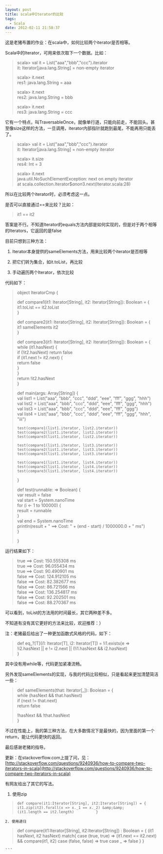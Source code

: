 ```yaml
---
layout: post
title: scala中Iterator的比较
tags:
  - Scala
date: 2012-02-11 21:58:37
---
```


这是老猪布置的作业：在scala中，如何比较两个iterator是否相等。

Scala中的Iterator，可用来依次取下一个数据。比如：

> scala> val it = List("aaa","bbb","ccc").iterator      
> it: Iterator[java.lang.String] = non-empty iterator
> 
> scala> it.next      
> res1: java.lang.String = aaa
> 
> scala> it.next      
> res2: java.lang.String = bbb
> 
> scala> it.next      
> res3: java.lang.String = ccc

它有一个特点，叫TraversableOnce，就像单行道，只能向前走，不能回头。甚至像size这样的方法，一旦调用，iterator内部指针就跑到最尾，不能再用只能丢了。

> scala> val it = List("aaa","bbb","ccc").iterator      
> it: Iterator[java.lang.String] = non-empty iterator
> 
> scala> it.size      
> res4: Int = 3
> 
> scala> it.next      
> java.util.NoSuchElementException: next on empty iterator       
>         at scala.collection.Iterator$$anon$3.next(Iterator.scala:28)
> 
>  

所以在比较两个iterator时，必须考虑这一点。

是否可以直接通过==来比较？比如：

> <font style="background-color: #ffffff">it1 == it2</font>

答案是不行。不知道Iterator的equals方法内部是如何实现的，但是对于两个相等的Iterators，它返回的是false

目前只想到三种方法：

1. Iterator本身提供的sameElements方法，用来比较两个iterator是否相等

2. 把它们转为集合，如it.toList，再比较

3. 手动遍历两个Iterator，依次比较

代码如下：

> object IteratorCmp {
> 
>   def compare1(it1: Iterator[String], it2: Iterator[String]): Boolean = {      
>     it1.toList == it2.toList       
>   }
> 
>   def compare2(it1: Iterator[String], it2: Iterator[String]): Boolean = {      
>     it1 sameElements it2       
>   }
> 
>   def compare3(it1: Iterator[String], it2: Iterator[String]): Boolean = {      
>     while (it1.hasNext) {       
>       if (!it2.hasNext) return false       
>       if (it1.next != it2.next) {       
>         return false       
>       }       
>     }       
>     return !it2.hasNext       
>   }
> 
>   def main(args: Array[String]) {      
>     val list1 = List("aaa", "bbb", "ccc", "ddd", "eee", "fff", "ggg", "hhh")       
>     val list2 = List("aaa", "bbb", "ccc", "ddd", "eee", "fff", "ggg", "hhh")       
>     val list3 = List("aaa", "bbb", "ccc", "ddd", "eee", "fff", "ggg")       
>     val list4 = List("aaa", "bbb", "ccc", "ddd", "eee", "fff", "ggg", "hhh", "iii")
> 
>     test(compare1(list1.iterator, list2.iterator))      
>     test(compare2(list1.iterator, list2.iterator))       
>     test(compare3(list1.iterator, list2.iterator))
> 
>     test(compare1(list1.iterator, list3.iterator))      
>     test(compare2(list1.iterator, list3.iterator))       
>     test(compare3(list1.iterator, list3.iterator))
> 
>     test(compare1(list1.iterator, list4.iterator))      
>     test(compare2(list1.iterator, list4.iterator))       
>     test(compare3(list1.iterator, list4.iterator))       
>   }
> 
>   def test(runnable: => Boolean) {      
>     var result = false       
>     val start = System.nanoTime       
>     for (i <- 1 to 100000) {       
>       result = runnable       
>     }       
>     val end = System.nanoTime       
>     println(result + " ==> Cost: " + (end - start) / 1000000.0 + " ms")       
>   }
> 
> }
> 
>  

运行结果如下：

> true ==> Cost: 150.555308 ms      
> true ==> Cost: 96.055434 ms       
> true ==> Cost: 90.490901 ms       
> false ==> Cost: 124.912105 ms       
> false ==> Cost: 82.382677 ms       
> false ==> Cost: 86.721566 ms       
> false ==> Cost: 136.254817 ms       
> false ==> Cost: 92.202501 ms       
> false ==> Cost: 88.270367 ms       
> 
>  

可以看到，toList的方法用的时间最长，其它两种差不多。

不知道有没有其它更好的方法来比较，欢迎推荐：）

注：老猪最后给出了一种更加函数式风格的代码，如下：

> def eq_?[T](i1: Iterator[T], i2: Iterator[T]) = !i1.exists{e =>      
>   !i2.hasNext || e != i2.next || (!i1.hasNext &amp;&amp; i2.hasNext)       
> }

其中没有用while等，代码更加紧凑流畅。

另外发现sameElements的实现，与我的代码比较相似，只是看起来更加清楚简洁一些：

> def sameElements(that: Iterator[_]): Boolean = {    
>   while (hasNext &amp;&amp; that.hasNext)       
>     if (next != that.next)       
>       return false       
>   
>   !hasNext &amp;&amp; !that.hasNext       
> }       
> 
>  

不过在性能上，我的第三种方法，在大多数情况下是最快的，因为里面的第一个return，能让代码更快的返回。

最后感谢老猪的指导。

更新：在stackoverflow.com上提了问，见：[http://stackoverflow.com/questions/9240936/how-to-compare-two-iterators-in-scala](http://stackoverflow.com/questions/9240936/how-to-compare-two-iterators-in-scala)

有网友给出了其它的写法。

1. 使用zip

> `def compare(it1:Iterator[String], it2:Iterator[String]) = {       
>   it1.zip(it2).forall(x => x._1 == x._2) &amp;&amp;         
>   (it1.length == it2.length)         
> }`

`2. 使用递归`

> def compare(it1:Iterator[String], it2:Iterator[String]) : Boolean = {
>       (it1 hasNext, it2 hasNext) match{
>         case (true, true) => (it1.next == it2.next) &amp;&amp; compare(it1, it2)
>         case (false, false) => true
>         case _ => false
>       }
>     }
<pre>```